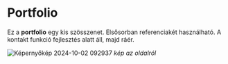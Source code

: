# Portfolio
Ez a **portfolio** egy kis szösszenet. Elsősorban referenciakét használható. A kontakt funkció fejlesztés alatt áll, majd ráér.

![Képernyőkép 2024-10-02 092937](https://github.com/user-attachments/assets/6c2546ab-9847-4436-8842-1d5d25e739c0)
*kép az oldalról*


